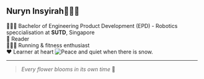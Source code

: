 ## Nuryn Insyirah🧕🏼✨

👩🏻‍🎓 Bachelor of Engineering Product Development (EPD) - Robotics speccialisation at **SUTD**, Singapore </br>
📖 Reader </br>
🏃🏻‍♀️ Running & fitness enthusiast </br>
❤️ Learner at heart
<picture>
 <source media="(prefers-color-scheme: light)" srcset="https://media1.tenor.com/m/gLEBxlHvFTQAAAAC/frieren-sousou-no-frieren.gif"> 
 <img alt="Peace and quiet when there is snow." src="https://media1.tenor.com/m/gLEBxlHvFTQAAAAC/frieren-sousou-no-frieren.gif">
</picture>






---
> _Every flower blooms in its own time_ 🌸
<!--
**Uniquely-Nuryn/Uniquely-Nuryn** is a ✨ _special_ ✨ repository because its `README.md` (this file) appears on your GitHub profile.



-->

